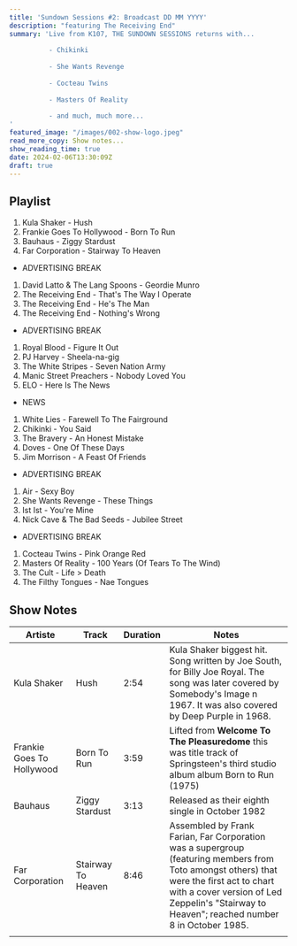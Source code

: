 ```yaml
---
title: 'Sundown Sessions #2: Broadcast DD MM YYYY'
description: "featuring The Receiving End"
summary: 'Live from K107, THE SUNDOWN SESSIONS returns with...
 
          - Chikinki
                    
          - She Wants Revenge
          
          - Cocteau Twins
          
          - Masters Of Reality
          
          - and much, much more...
'
featured_image: "/images/002-show-logo.jpeg"
read_more_copy: Show notes...
show_reading_time: true
date: 2024-02-06T13:30:09Z
draft: true
---
```


## Playlist

1. Kula Shaker - Hush
2. Frankie Goes To Hollywood - Born To Run
3. Bauhaus - Ziggy Stardust
4. Far Corporation - Stairway To Heaven

- ADVERTISING BREAK

1. David Latto & The Lang Spoons - Geordie Munro
2. The Receiving End - That's The Way I Operate
3. The Receiving End - He's The Man
4. The Receiving End - Nothing's Wrong

- ADVERTISING BREAK

1. Royal Blood - Figure It Out
2. PJ Harvey - Sheela-na-gig
3. The White Stripes - Seven Nation Army
4. Manic Street Preachers - Nobody Loved You
5. ELO - Here Is The News

- NEWS

1. White Lies - Farewell To The Fairground
2. Chikinki - You Said
3. The Bravery - An Honest Mistake
4. Doves - One Of These Days
5. Jim Morrison - A Feast Of Friends

- ADVERTISING BREAK

1. Air - Sexy Boy
2. She Wants Revenge - These Things
3. Ist Ist - You're Mine
4. Nick Cave & The Bad Seeds - Jubilee Street

- ADVERTISING BREAK

1. Cocteau Twins - Pink Orange Red
2. Masters Of Reality - 100 Years (Of Tears To The Wind)
3. The Cult - Life > Death
4. The Filthy Tongues - Nae Tongues

## Show Notes

| Artiste | Track | Duration | Notes |
| ---- | ---- | ---- | ---- |
| Kula Shaker | Hush | 2:54 | Kula Shaker biggest hit.  Song written by Joe South, for Billy Joe Royal. The song was later covered by Somebody's Image n 1967. It was also covered by Deep Purple in 1968. |
| Frankie Goes To Hollywood | Born To Run | 3:59 | Lifted from **Welcome To The Pleasuredome** this was title track of Springsteen's third studio album album Born to Run (1975) |
| Bauhaus | Ziggy Stardust | 3:13 | Released as their eighth single in October 1982 |
| Far Corporation | Stairway To Heaven | 8:46 | Assembled by Frank Farian, Far Corporation was a supergroup (featuring members from Toto amongst others) that were the first act to chart with a cover version of Led Zeppelin's "Stairway to Heaven"; reached number 8 in October 1985. |
|  |  |  |  |

